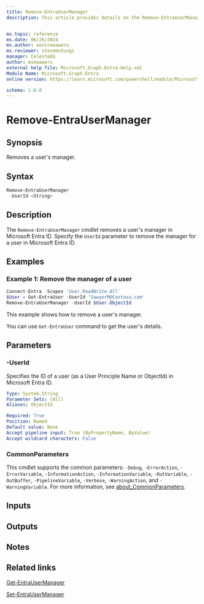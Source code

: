 ```yaml
---
title: Remove-EntraUserManager
description: This article provides details on the Remove-EntraUserManager command.


ms.topic: reference
ms.date: 06/26/2024
ms.author: eunicewaweru
ms.reviewer: stevemutungi
manager: CelesteDG
author: msewaweru
external help file: Microsoft.Graph.Entra-Help.xml
Module Name: Microsoft.Graph.Entra
online version: https://learn.microsoft.com/powershell/module/Microsoft.Graph.Entra/Remove-EntraUserManager

schema: 2.0.0
---
```


# Remove-EntraUserManager

## Synopsis

Removes a user's manager.

## Syntax

```powershell
Remove-EntraUserManager 
 -UserId <String> 
```

## Description

The `Remove-EntraUserManager` cmdlet removes a user's manager in Microsoft Entra ID. Specify the `UserId` parameter to remove the manager for a user in Microsoft Entra ID.

## Examples

### Example 1: Remove the manager of a user

```powershell
Connect-Entra -Scopes 'User.ReadWrite.All'
$User = Get-EntraUser -UserId 'SawyerM@Contoso.com'
Remove-EntraUserManager -UserId $User.ObjectId
```

This example shows how to remove a user's manager.

You can use `Get-EntraUser` command to get the user's details.

## Parameters

### -UserId

Specifies the ID of a user (as a User Principle Name or ObjectId) in Microsoft Entra ID.

```yaml
Type: System.String
Parameter Sets: (All)
Aliases: ObjectId

Required: True
Position: Named
Default value: None
Accept pipeline input: True (ByPropertyName, ByValue)
Accept wildcard characters: False
```

### CommonParameters

This cmdlet supports the common parameters: `-Debug`, `-ErrorAction`, `-ErrorVariable`, `-InformationAction`, `-InformationVariable`, `-OutVariable`, `-OutBuffer`, `-PipelineVariable`, `-Verbose`, `-WarningAction`, and `-WarningVariable`. For more information, see [about_CommonParameters](https://go.microsoft.com/fwlink/?LinkID=113216).

## Inputs

## Outputs

## Notes

## Related links

[Get-EntraUserManager](Get-EntraUserManager.md)

[Set-EntraUserManager](Set-EntraUserManager.md)
